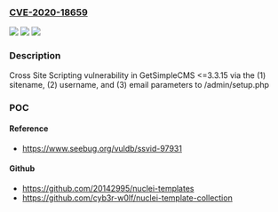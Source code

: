 ### [CVE-2020-18659](https://cve.mitre.org/cgi-bin/cvename.cgi?name=CVE-2020-18659)
![](https://img.shields.io/static/v1?label=Product&message=n%2Fa&color=blue)
![](https://img.shields.io/static/v1?label=Version&message=n%2Fa&color=blue)
![](https://img.shields.io/static/v1?label=Vulnerability&message=n%2Fa&color=brighgreen)

### Description

Cross Site Scripting vulnerability in GetSimpleCMS <=3.3.15 via the (1) sitename, (2) username, and (3) email parameters to /admin/setup.php

### POC

#### Reference
- https://www.seebug.org/vuldb/ssvid-97931

#### Github
- https://github.com/20142995/nuclei-templates
- https://github.com/cyb3r-w0lf/nuclei-template-collection


